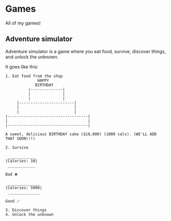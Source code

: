 # Games

All of my games!

## Adventure simulator

Adventure simulator is a game where you eat food, survive, discover things, and unlock the unknown.

It goes like this:

```
1. Eat food from the shop
              HAPPY
             BIRTHDAY
          |--------------|
          |              |
          |              |
     |------------------------|
     |                        |
     |                        |
|-----------------------------------|
|                                   |
|-----------------------------------|

A sweet, delicious BIRTHDAY cake ($10,000) (1000 cals). (WE'LL ADD THAT SOON!!!)

2. Survive

 ____________
|Calories: 10|
 ____________

Bad ❌

 ______________
|Calories: 5000|
 ______________
 
Good ✅

3. Discover things
4. Unlock the unknown
```
